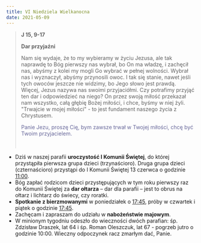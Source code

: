 ```yaml
---
title: VI Niedziela Wielkanocna
date: 2021-05-09
---
```


> **J 15, 9-17**
>
> **Dar przyjaźni**
>
> Nam się wydaje, że to my wybieramy w życiu Jezusa, ale tak naprawdę to Bóg pierwszy nas wybrał, bo On ma władzę, i zachęcił nas, abyśmy z kolei my mogli Go wybrać w pełnej wolności. Wybrał nas i wyznaczył, abyśmy przynosili owoc. I tak się stanie, nawet jeśli tych owoców jeszcze nie widzimy, bo Jego słowo jest prawdą. Więcej, Jezus nazywa nas swoimi przyjaciółmi. Czy potrafimy przyjąć ten dar i odpowiedzieć na niego? On przez swoją miłość przekazał nam wszystko, całą głębię Bożej miłości, i chce, byśmy w niej żyli. "Trwajcie w mojej miłości" - to jest fundament naszego życia z Chrystusem.
>
> <span style="color: #666699;">Panie Jezu, proszę Cię, bym zawsze trwał w Twojej miłości, chcę być Twoim przyjacielem. </span>
>
> &nbsp;

- Dziś w naszej parafii **uroczystość I Komunii Świętej**, do której przystąpiła pierwsza grupa dzieci (trzynaścioro). Druga grupa dzieci (czternaścioro) przystąpi do I Komunii Świętej 13 czerwca o godzinie <u>11:00</u>.
- Bóg zapłać rodzicom dzieci przystępujących w tym roku pierwszy raz do Komunii Świętej za **dar ołtarza** – dar dla parafii – jest to obrus na ołtarz i lichtarz do świecy, czy roratki.
- **Spotkanie z bierzmowanymi** w poniedziałek o <u>17:45</u>, próby w czwartek i piątek o godzinie <u>17:45</u>.
- Zachęcam i zapraszam do udziału w **nabożeństwie majowym**.
- W minionym tygodniu odeszło do wieczności dwóch parafian: śp. Zdzisław Draszek, lat 64 i śp. Roman Oleszczuk, lat 67 - pogrzeb jutro o godzinie 10:00. Wieczny odpoczynek racz zmarłym dać, Panie.
